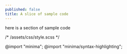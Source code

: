 ```yaml
---
published: false
title: A slice of sample code
---
```

here is a section of sample code

  /* <your-site>/assets/css/style.scss */

  @import "minima";
  @import "minima/syntax-highlighting";


